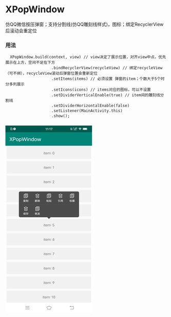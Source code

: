 # XPopWindow
仿QQ微信按压弹窗；支持分割线(仿QQ雕刻线样式)，图标；绑定RecyclerView后滚动会重定位

### 用法
      XPopWindow.build(context, view) // view决定了展示位置，对齐view中点，优先展示在上方，空间不足在下方
                        .bindRecyclerView(recycleView) // 绑定recycleView（可不绑），recycleView滚动后弹窗位置会重新定位
                        .setItems(items) // 必须设置 弹窗的item；个数大于5个时分多列展示
                        .setIcons(icons) // items对应的图标，可以不设置
                        .setDividerVerticalEnable(true) // item间的雕刻线分割线
                        .setDividerHorizontalEnable(false)
                        .setListener(MainActivity.this)
                        .show();

### ![avatar](20201229111949.jpg)
